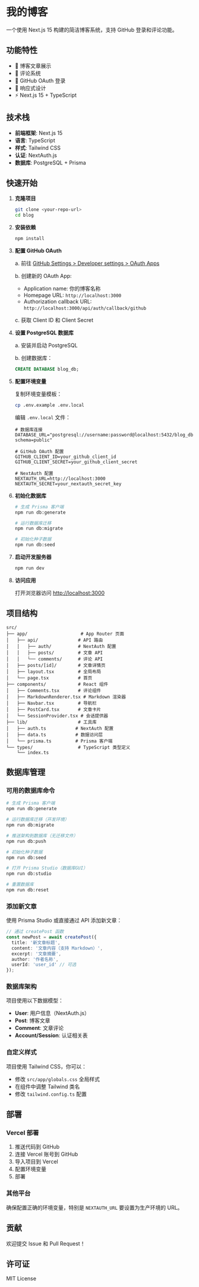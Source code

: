 # 我的博客

一个使用 Next.js 15 构建的简洁博客系统，支持 GitHub 登录和评论功能。

## 功能特性

- 📝 博客文章展示
- 💬 评论系统
- 🔐 GitHub OAuth 登录
- 📱 响应式设计
- ⚡ Next.js 15 + TypeScript

## 技术栈

- **前端框架**: Next.js 15
- **语言**: TypeScript
- **样式**: Tailwind CSS
- **认证**: NextAuth.js
- **数据库**: PostgreSQL + Prisma

## 快速开始

1. **克隆项目**
   ```bash
   git clone <your-repo-url>
   cd blog
   ```

2. **安装依赖**
   ```bash
   npm install
   ```

3. **配置 GitHub OAuth**
   
   a. 前往 [GitHub Settings > Developer settings > OAuth Apps](https://github.com/settings/applications/new)
   
   b. 创建新的 OAuth App:
   - Application name: 你的博客名称
   - Homepage URL: `http://localhost:3000`
   - Authorization callback URL: `http://localhost:3000/api/auth/callback/github`
   
   c. 获取 Client ID 和 Client Secret

4. **设置 PostgreSQL 数据库**
   
   a. 安装并启动 PostgreSQL
   
   b. 创建数据库：
   ```sql
   CREATE DATABASE blog_db;
   ```

5. **配置环境变量**
   
   复制环境变量模板：
   ```bash
   cp .env.example .env.local
   ```
   
   编辑 `.env.local` 文件：
   ```env
   # 数据库连接
   DATABASE_URL="postgresql://username:password@localhost:5432/blog_db?schema=public"
   
   # GitHub OAuth 配置
   GITHUB_CLIENT_ID=your_github_client_id
   GITHUB_CLIENT_SECRET=your_github_client_secret
   
   # NextAuth 配置
   NEXTAUTH_URL=http://localhost:3000
   NEXTAUTH_SECRET=your_nextauth_secret_key
   ```

6. **初始化数据库**
   ```bash
   # 生成 Prisma 客户端
   npm run db:generate
   
   # 运行数据库迁移
   npm run db:migrate
   
   # 初始化种子数据
   npm run db:seed
   ```

7. **启动开发服务器**
   ```bash
   npm run dev
   ```

8. **访问应用**
   
   打开浏览器访问 [http://localhost:3000](http://localhost:3000)

## 项目结构

```
src/
├── app/                    # App Router 页面
│   ├── api/               # API 路由
│   │   ├── auth/          # NextAuth 配置
│   │   ├── posts/         # 文章 API
│   │   └── comments/      # 评论 API
│   ├── posts/[id]/        # 文章详情页
│   ├── layout.tsx         # 全局布局
│   └── page.tsx           # 首页
├── components/            # React 组件
│   ├── Comments.tsx       # 评论组件
│   ├── MarkdownRenderer.tsx # Markdown 渲染器
│   ├── Navbar.tsx         # 导航栏
│   ├── PostCard.tsx       # 文章卡片
│   └── SessionProvider.tsx # 会话提供器
├── lib/                   # 工具库
│   ├── auth.ts           # NextAuth 配置
│   ├── data.ts           # 数据访问层
│   └── prisma.ts         # Prisma 客户端
└── types/                 # TypeScript 类型定义
    └── index.ts
```

## 数据库管理

### 可用的数据库命令

```bash
# 生成 Prisma 客户端
npm run db:generate

# 运行数据库迁移（开发环境）
npm run db:migrate

# 推送架构到数据库（无迁移文件）
npm run db:push

# 初始化种子数据
npm run db:seed

# 打开 Prisma Studio（数据库GUI）
npm run db:studio

# 重置数据库
npm run db:reset
```

### 添加新文章

使用 Prisma Studio 或直接通过 API 添加新文章：

```typescript
// 通过 createPost 函数
const newPost = await createPost({
  title: '新文章标题',
  content: '文章内容（支持 Markdown）',
  excerpt: '文章摘要',
  author: '作者名称',
  userId: 'user_id' // 可选
});
```

### 数据库架构

项目使用以下数据模型：
- **User**: 用户信息（NextAuth.js）
- **Post**: 博客文章
- **Comment**: 文章评论
- **Account/Session**: 认证相关表

### 自定义样式

项目使用 Tailwind CSS，你可以：
- 修改 `src/app/globals.css` 全局样式
- 在组件中调整 Tailwind 类名
- 修改 `tailwind.config.ts` 配置

## 部署

### Vercel 部署

1. 推送代码到 GitHub
2. 连接 Vercel 账号到 GitHub
3. 导入项目到 Vercel
4. 配置环境变量
5. 部署

### 其他平台

确保配置正确的环境变量，特别是 `NEXTAUTH_URL` 要设置为生产环境的 URL。

## 贡献

欢迎提交 Issue 和 Pull Request！

## 许可证

MIT License
